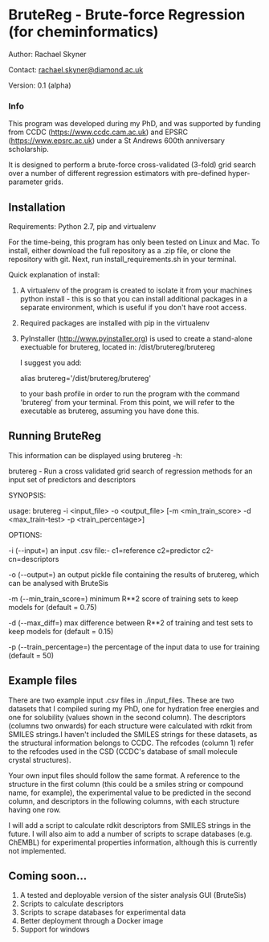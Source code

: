 # BruteReg - Brute-force Regression (for cheminformatics)

Author: Rachael Skyner

Contact: rachael.skyner@diamond.ac.uk

Version: 0.1 (alpha)


### Info ###
This program was developed during my PhD, and was supported by funding from CCDC (https://www.ccdc.cam.ac.uk) 
and EPSRC (https://www.epsrc.ac.uk) under a St Andrews 600th anniversary scholarship.

It is designed to perform a brute-force cross-validated (3-fold) grid search over a number of different regression
estimators with pre-defined hyper-parameter grids. 

## Installation ##
Requirements: Python 2.7, pip and virtualenv

For the time-being, this program has only been tested on Linux and Mac. To install, either download the full
repository as a .zip file, or clone the repository with git. Next, run install_requirements.sh in your
terminal. 

Quick explanation of install:
1. A virtualenv of the program is created to isolate it from your machines python install - this is so that you
can install additional packages in a separate environment, which is useful if you don't have root access. 
2. Required packages are installed with pip in the virtualenv
3. PyInstaller (http://www.pyinstaller.org) is used to create a stand-alone exectuable for brutereg, located in:
   <path to download>/dist/brutereg/brutereg
   
   I suggest you add:
   
   alias brutereg='<path to download>/dist/brutereg/brutereg'
   
   to your bash profile in order to run the program with the command 'brutereg' from your terminal. From this
   point, we will refer to the executable as brutereg, assuming you have done this.

## Running BruteReg ##
This information can be displayed using brutereg -h:

brutereg - Run a cross validated grid search of regression methods for an input set of predictors and descriptors

SYNOPSIS: 

  usage: brutereg -i <input_file> -o <output_file> [-m <min_train_score> -d <max_train-test> -p <train_percentage>]

OPTIONS:

  -i (--input=)           an input .csv file:- c1=reference c2=predictor c2-cn=descriptors
  
  -o (--output=)          an output pickle file containing the results of brutereg, which can be analysed with BruteSis
  
  -m (--min_train_score=) minimum R**2 score of training sets to keep models for (default = 0.75)
  
  -d (--max_diff=)        max difference between R**2 of training and test sets to keep models for (default = 0.15)
  
  -p (--train_percentage=) the percentage of the input data to use for training (default = 50)
  
 ## Example files ## 
 There are two example input .csv files in ./input_files. These are two datasets that I compiled suring my PhD, one for hydration free energies and one for solubility (values shown in the second column). The descriptors (columns two onwards) for each structure were calculated with rdkit from SMILES strings.I haven't included the SMILES strings for these datasets, as the structural information belongs to CCDC. The refcodes (column 1) refer to the refcodes used in the CSD (CCDC's database of small molecule crystal structures).

Your own input files should follow the same format. A reference to the structure in the first column (this could be a smiles string or compound name, for example), the experimental value to be predicted in the second column, and descriptors in the following columns, with each structure having one row.

I will add a script to calculate rdkit descriptors from SMILES strings in the future. I will also aim to add a number of scripts to scrape databases (e.g. ChEMBL) for experimental properties information, although this is currently not implemented.

## Coming soon... ##
1. A tested and deployable version of the sister analysis GUI (BruteSis)
2. Scripts to calculate descriptors
3. Scripts to scrape databases for experimental data
4. Better deployment through a Docker image
5. Support for windows
